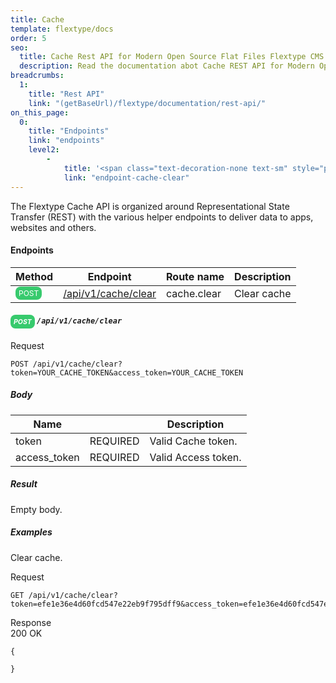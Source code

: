 ```yaml
---
title: Cache
template: flextype/docs
order: 5
seo:
  title: Cache Rest API for Modern Open Source Flat Files Flextype CMS
  description: Read the documentation abot Cache REST API for Modern Open Source Flat Files Flextype CMS
breadcrumbs:
  1:
    title: "Rest API"
    link: "(getBaseUrl)/flextype/documentation/rest-api/"
on_this_page:
  0:
    title: "Endpoints"
    link: "endpoints"
    level2:
        -
            title: '<span class="text-decoration-none text-sm" style="padding: 3px 5px; font-size: 0.75em; opacity: .9; border-radius: 0.5rem; background: rgb(34 197 94); color: white;">POST</span> Clear cache'
            link: "endpoint-cache-clear"
---
```


The Flextype Cache API is organized around Representational State Transfer (REST) with the various helper endpoints to deliver data to apps, websites and others. 

#### <a name="endpoints"></a> Endpoints

<table>
    <thead>
        <tr>
            <th>Method</th>
            <th>Endpoint</th>
            <th>Route name</th>
            <th>Description</th>
        </tr>
    </thead>
    <tbody>
        <tr>
            <td><span class="text-decoration-none text-sm" style="padding: 3px 5px; font-size: 0.75em; opacity: .9; border-radius: 0.5rem; background: rgb(34 197 94); color: white;">POST</span></td>
            <td><a href="#endpoint-cache-clear">/api/v1/cache/clear</a></td>
            <td>cache.clear</td>
            <td>Clear cache</td>
        </tr>
    </tbody>
</table>

##### <a name="endpoint-cache-clear"></a> <span class="text-decoration-none text-sm" style="padding: 4.5px 5px; font-size: 0.75em; opacity: .9; border-radius: 0.5rem; background: rgb(34 197 94); color: white;">POST</span> `/api/v1/cache/clear`

<div class="file-header">Request</div>

```
POST /api/v1/cache/clear?token=YOUR_CACHE_TOKEN&access_token=YOUR_CACHE_TOKEN
```

##### Body

<table>
    <thead>
        <tr>
            <th>Name</th>
            <th></th>
            <th>Description</th>
        </tr>
    </thead>
    <tbody>
        <tr>
            <td>token</td>
            <td>REQUIRED</td>
            <td>Valid Cache token.</td>
        </tr>
        <tr>
            <td>access_token</td>
            <td>REQUIRED</td>
            <td>Valid Access token.</td>
        </tr>
    </tbody>
</table>

##### Result

Empty body.

##### Examples

Clear cache.

<div class="file-header">Request</div>

```
GET /api/v1/cache/clear?token=efe1e36e4d60fcd547e22eb9f795dff9&access_token=efe1e36e4d60fcd547e22eb9f795dff9
```

<div class="file-header flex justify-between"><div>Response</div> <div class="text-right">200 OK</div></div>

```
{

}
```